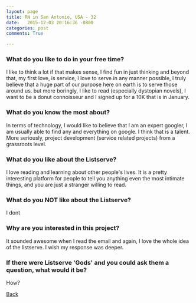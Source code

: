 ```yaml
---
layout: page
title: RN in San Antonio, USA - 32
date:   2015-12-03 20:16:36 -0800
categories: post
comments: True

---
```


### What do you like to do in your free time?
<p>I like to think a lot if that makes sense, I find fun in just thinking and beyond that, my first love, is service, I love to serve in any manner possible, I truly believe that a huge part of our purpose here on earth is to serve those around us. but more boringly, I like to read (especially dystopian novels), I want to be a donut connoisseur and I signed up for a 10K that is in January. </p>

### What do you know the most about?
<p>In terms of technology, I would like to believe that I am an expert googler, I am usually able to find any and everything on google. I think that is a talent. More seriously, project development (service related projects) from a grassroots level. </p>

### What do you like about the Listserve?
<p>I love reading and learning about other people's lives. It is a pretty interesting platform for people to tell you anything even the most intimate things, and you are just a stranger willing to read.</p>

### What do you NOT like about the Listserve?
<p>I dont</p>

### Why are you interested in this project?
<p>It sounded awesome when I read the email and again, I love the whole idea of the listserve. I wish my response was deeper. </p>

### If there were Listserve 'Gods' and you could ask them a question, what would it be?
<p>How?</p>

[Back][1]

[1]: /home/responders/all